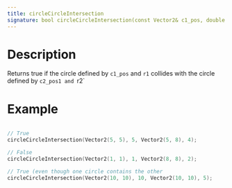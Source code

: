 ```yaml
---
title: circleCircleIntersection
signature: bool circleCircleIntersection(const Vector2& c1_pos, double r1, const Vector2& c2_pos, double r2)
---
```



# Description
Returns true if the circle defined by `c1_pos` and `r1` collides with the circle defined by `c2_pos1 and `r2`

# Example
``` c++

// True
circleCircleIntersection(Vector2(5, 5), 5, Vector2(5, 8), 4);

// False
circleCircleIntersection(Vector2(1, 1), 1, Vector2(8, 8), 2);

// True (even though one circle contains the other
circleCircleIntersection(Vector2(10, 10), 10, Vector2(10, 10), 5);


```
